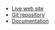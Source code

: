 - [Live web site](http://ripley6811.github.io/FEND-Map-Project/)
- [Git repository](https://github.com/Ripley6811/FEND-Map-Project/tree/gh-pages)
- [Documentation](http://ripley6811.github.io/FEND-Map-Project/jsdoc/)